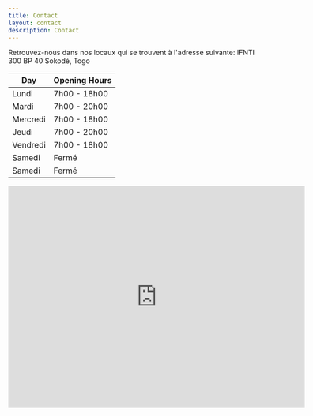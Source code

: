 ```yaml
---
title: Contact
layout: contact
description: Contact
---
```


Retrouvez-nous dans nos locaux qui se trouvent à l'adresse suivante:
IFNTI
300 BP 40
Sokodé, Togo


| Day       | Opening Hours   |
| --------- | --------------- |
| Lundi   | 7h00 - 18h00 |
| Mardi | 7h00 - 20h00 |
| Mercredi  | 7h00 - 18h00 |
| Jeudi   | 7h00 - 20h00 |
| Vendredi | 7h00 - 18h00  |
| Samedi  | Fermé          |
| Samedi  | Fermé          |

<iframe src="https://www.google.com/maps/embed?pb=!1m14!1m8!1m3!1d15764.01890553856!2d1.1313802!3d8.9717103!3m2!1i1024!2i768!4f13.1!3m3!1m2!1s0x10294e7eba23be49%3A0xe66697f7c9ad4e52!2sIFNTI!5e0!3m2!1sfr!2sus!4v1684854560055!5m2!1sfr!2sus" width="600" height="450" style="border:0;" allowfullscreen="" loading="lazy" referrerpolicy="no-referrer-when-downgrade"></iframe>
